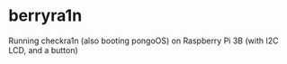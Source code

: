# berryra1n
Running checkra1n (also booting pongoOS) on Raspberry Pi 3B (with I2C LCD, and a button)

